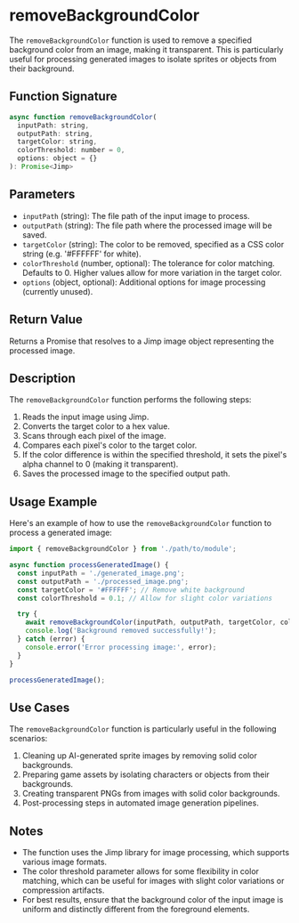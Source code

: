 # removeBackgroundColor

The `removeBackgroundColor` function is used to remove a specified background color from an image, making it transparent. This is particularly useful for processing generated images to isolate sprites or objects from their background.

## Function Signature

```javascript
async function removeBackgroundColor(
  inputPath: string, 
  outputPath: string, 
  targetColor: string, 
  colorThreshold: number = 0, 
  options: object = {}
): Promise<Jimp>
```

## Parameters

- `inputPath` (string): The file path of the input image to process.
- `outputPath` (string): The file path where the processed image will be saved.
- `targetColor` (string): The color to be removed, specified as a CSS color string (e.g. '#FFFFFF' for white).
- `colorThreshold` (number, optional): The tolerance for color matching. Defaults to 0. Higher values allow for more variation in the target color.
- `options` (object, optional): Additional options for image processing (currently unused).

## Return Value

Returns a Promise that resolves to a Jimp image object representing the processed image.

## Description

The `removeBackgroundColor` function performs the following steps:

1. Reads the input image using Jimp.
2. Converts the target color to a hex value.
3. Scans through each pixel of the image.
4. Compares each pixel's color to the target color.
5. If the color difference is within the specified threshold, it sets the pixel's alpha channel to 0 (making it transparent).
6. Saves the processed image to the specified output path.

## Usage Example

Here's an example of how to use the `removeBackgroundColor` function to process a generated image:

```javascript
import { removeBackgroundColor } from './path/to/module';

async function processGeneratedImage() {
  const inputPath = './generated_image.png';
  const outputPath = './processed_image.png';
  const targetColor = '#FFFFFF'; // Remove white background
  const colorThreshold = 0.1; // Allow for slight color variations

  try {
    await removeBackgroundColor(inputPath, outputPath, targetColor, colorThreshold);
    console.log('Background removed successfully!');
  } catch (error) {
    console.error('Error processing image:', error);
  }
}

processGeneratedImage();
```

## Use Cases

The `removeBackgroundColor` function is particularly useful in the following scenarios:

1. Cleaning up AI-generated sprite images by removing solid color backgrounds.
2. Preparing game assets by isolating characters or objects from their backgrounds.
3. Creating transparent PNGs from images with solid color backgrounds.
4. Post-processing steps in automated image generation pipelines.

## Notes

- The function uses the Jimp library for image processing, which supports various image formats.
- The color threshold parameter allows for some flexibility in color matching, which can be useful for images with slight color variations or compression artifacts.
- For best results, ensure that the background color of the input image is uniform and distinctly different from the foreground elements.